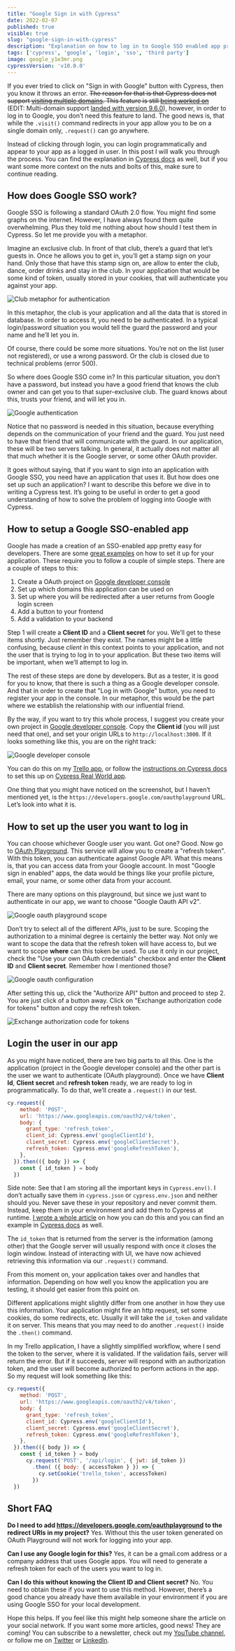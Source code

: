 ```yaml
---
title: "Google Sign in with Cypress"
date: 2022-02-07
published: true
visible: true
slug: "google-sign-in-with-cypress"
description: "Explanation on how to log in to Google SSO enabled app programmatically and how does the process actually work."
tags: ['cypress', 'google', 'login', 'sso', 'third party']
image: google_y1e3mr.png
cypressVersion: 'v10.0.0'
---
```


If you ever tried to click on "Sign in with Google" button with Cypress, then you know it throws an error. ~~The reason for that is that Cypress does not support [visiting multiple domains](https://github.com/cypress-io/cypress/issues/944). This feature is still [being worked on](https://github.com/cypress-io/cypress/pull/20022)~~ (EDIT: Multi-domain support [landed with version 9.6.0](https://docs.cypress.io/guides/references/changelog#9-6-0)), however, in order to log in to Google, you don’t need this feature to land. The good news is, that while the `.visit()` command redirects in your app allow you to be on a single domain only, `.request()` can go anywhere.

Instead of clicking through login, you can login programmatically and appear to your app as a logged in user. In this post I will walk you through the process. You can find the explanation in [Cypress docs](https://docs.cypress.io/guides/testing-strategies/google-authentication) as well, but if you want some more context on the nuts and bolts of this, make sure to continue reading.

## How does Google SSO work?
Google SSO is following a standard OAuth 2.0 flow. You might find some graphs on the internet. However, I have always found them quite overwhelming. Plus they told me nothing about how should I test them in Cypress. So let me provide you with a metaphor.

Imagine an exclusive club. In front of that club, there’s a guard that let’s guests in. Once he allows you to get in, you’ll get a stamp sign on your hand. Only those that have this stamp sign on, are allow to enter the club, dance, order drinks and stay in the club. In your application that would be some kind of token, usually stored in your cookies, that will authenticate you against your app.

![Club metaphor for authentication](club.png)

In this metaphor, the club is your application and all the data that is stored in database. In order to access it, you need to be authenticated. In a typical login/password situation you would tell the guard the password and your name and he’ll let you in.

Of course, there could be some more situations. You’re not on the list (user not registered), or use a wrong password. Or the club is closed due to technical problems (error 500).

So where does Google SSO come in? In this particular situation, you don’t have a password, but instead you have a good friend that knows the club owner and can get you to that super-exclusive club. The guard knows about this, trusts your friend, and will let you in.

![Google authentication](google.png)

Notice that no password is needed in this situation, because everything depends on the communication of your friend and the guard. You just need to have that friend that will communicate with the guard. In our application, these will be two servers talking. In general, it actually does not matter all that much whether it is the Google server, or some other OAuth provider.

It goes without saying, that if you want to sign into an application with Google SSO, you need have an application that uses it. But how does one set up such an application? I want to describe this before we dive in to writing a Cypress test. It’s going to be useful in order to get a good understanding of how to solve the problem of logging into Google with Cypress.

## How to setup a Google SSO-enabled app
Google has made a creation of an SSO-enabled app pretty easy for developers. There are some [great examples](https://egghead.io/lessons/javascript-add-a-google-oauth-2-0-login-button-to-your-site) on how to set it up for your application. These require you to follow a couple of simple steps. There are a couple of steps to this:
1. Create a OAuth project on [Google developer console](https://console.developers.google.com/)
2. Set up which domains this application can be used on
3. Set up where you will be redirected after a user returns from Google login screen
4. Add a button to your frontend
5. Add a validation to your backend

Step 1 will create a **Client ID** and a **Client secret** for you. We’ll get to these items shortly. Just remember they exist.  The names might be a little confusing, because *client* in this context points to your application, and not the user that is trying to log in to your application. But these two items will be important, when we’ll attempt to log in.

The rest of these steps are done by developers. But as a tester, it is good for you to know, that there is such a thing as a Google developer console. And that in order to create that "Log in with Google" button, you need to register your app in the console. In our metaphor, this would be the part where we establish the relationship with our influential friend.

By the way, if you want to try this whole process, I suggest you create your own project in [Google developer console](https://console.developers.google.com/). Copy the **Client id** (you will just need that one), and set your origin URLs to `http://localhost:3000`. If it looks something like this, you are on the right track:

![Google developer console](console.png)

You can do this on my [Trello app](https://github.com/filiphric/trelloapp-vue-vite-ts), or follow the [instructions on Cypress docs](https://docs.cypress.io/guides/testing-strategies/google-authentication) to set this up on [Cypress Real World app](https://github.com/cypress-io/cypress-realworld-app). 

One thing that you might have noticed on the screenshot, but I haven’t mentioned yet, is the `https://developers.google.com/oauthplayground` URL. Let’s look into what it is.

## How to set up the user you want to log in
You can choose whichever Google user you want. Got one? Good. Now go to [OAuth Playground](https://developers.google.com/oauthplayground/). This service will allow you to create a "refresh token". With this token, you can authenticate against Google API. What this means is, that you can access data from your Google account. In most "Google sign in enabled" apps, the data would be things like your profile picture, email, your name, or some other data from your account.

There are many options on this playground, but since we just want to authenticate in our app, we want to choose "Google Oauth API v2".

![Google oauth playground scope](playground_api.png)

Don’t try to select all of the different APIs, just to be sure. Scoping the authorization to a minimal degree is certainly the better way. Not only we want to scope the data that the refresh token will have access to, but we want to scope **where** can this token be used. To use it only in our project, check the "Use your own OAuth credentials" checkbox and enter the **Client ID** and **Client secret**. Remember how I mentioned those?

![Google oauth configuration](playground_oauth.png)

After setting this up, click the "Authorize API" button and proceed to step 2. You are just click of a button away. Click on "Exchange authorization code for tokens" button and copy the refresh token.

![Exchange authorization code for tokens](playground_token.png)

## Login the user in our app
As you might have noticed, there are two big parts to all this. One is the application (project in the Google developer console) and the other part is the user we want to authenticate (OAuth playground). Once we have **Client Id**, **Client secret** and **refresh token** ready, we are ready to log in programmatically. To do that, we’ll create a `.request()` in our test.

```js
cy.request({
    method: 'POST',
    url: 'https://www.googleapis.com/oauth2/v4/token',
    body: {
      grant_type: 'refresh_token',
      client_id: Cypress.env('googleClientId'),
      client_secret: Cypress.env('googleClientSecret'),
      refresh_token: Cypress.env('googleRefreshToken'),
    },
  }).then(({ body }) => {
    const { id_token } = body
  })
```

Side note: See that I am storing all the important keys in `Cypress.env()`. I don’t actually save them in `cypress.json` or `cypress.env.json` and neither should you. Never save these in your repository and never commit them. Instead, keep them in your environment and add them to Cypress at runtime. [I wrote a whole article](/create-a-configuration-plugin-in-cypress) on how you can do this and you can find an example in [Cypress docs](https://docs.cypress.io/guides/testing-strategies/google-authentication#Setting-Google-app-credentials-in-Cypress) as well.

The `id_token` that is returned from the server is the information (among other) that the Google server will usually respond with once it closes the login window. Instead of interacting with UI, we have now achieved retrieving this information via our `.request()` command.

From this moment on, your application takes over and handles that information. Depending on how well you know the application you are testing, it should get easier from this point on. 

Different applications might slightly differ from one another in how they use this information. Your application might fire an http request, set some cookies, do some redirects, etc. Usually it will take the `id_token` and validate it on server. This means that you may need to do another `.request()` inside the `.then()` command.

In my Trello application, I have a slightly simplified workflow, where I send the token to the server, where it is validated. If the validation fails, server will return the error. But if it succeeds, server will respond with an authorization token, and the user will become authorized to perform actions in the app. So my request will look something like this:

```js
cy.request({
    method: 'POST',
    url: 'https://www.googleapis.com/oauth2/v4/token',
    body: {
      grant_type: 'refresh_token',
      client_id: Cypress.env('googleClientId'),
      client_secret: Cypress.env('googleClientSecret'),
      refresh_token: Cypress.env('googleRefreshToken'),
    },
  }).then(({ body }) => {
    const { id_token } = body
      cy.request('POST', '/api/login', { jwt: id_token })
        .then( ({ body: { accessToken } }) => {
          cy.setCookie('trello_token', accessToken)
        })
  })
```

## Short FAQ
**Do I need to add https://developers.google.com/oauthplayground to the redirect URIs in my project?**
Yes. Without this the user token generated on OAuth Playground will not work for logging into your app.

**Can I use any Google login for this?**
Yes, it can be a gmail.com address or a company address that uses Google apps. You will need to generate a refresh token for each of the users you want to log in.

**Can I do this without knowing the Client ID and Client secret?**
No. You need to obtain these if you want to use this method. However, there’s a good chance you already have them available in your environment if you are using Google SSO for your local development.

Hope this helps. If you feel like this might help someone share the article on your social network. If you want some more articles, good news! They are coming! You can subscribe to a newsletter, check out my [YouTube channel](https://www.youtube.com/channel/UCDOCAVIhSh5VpJMEfdak1OA), or follow me on [Twitter](https://twitter.com/filip_hric/) or [LinkedIn](https://www.linkedin.com/in/filip-hric-11a5b1126/).
